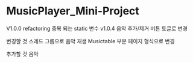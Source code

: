 # MusicPlayer_Mini-Project
V1.0.0
  refactoring
  중복 되는 static 변수 
v1.0.4
  음악 추가/제거 버튼 토글로 변경
  
변경할 것
  스레드 그룹으로 음악 재생
  Musictable 부분 페이지 형식으로 변경
  
추가할 것
  음악 
